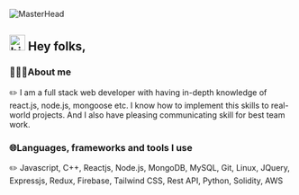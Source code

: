 ![MasterHead](https://user-images.githubusercontent.com/97012708/230944008-d72ff555-4249-48b6-b72e-d10f0746a8fd.gif)

## <img src="https://user-images.githubusercontent.com/1303154/88677602-1635ba80-d120-11ea-84d8-d263ba5fc3c0.gif" width="28px" height="28px" alt="hi"> Hey folks,

### 🧑🏼‍💻About me
  ✏️ I am a full stack web developer with having in-depth knowledge of react.js, node.js, mongoose etc. I know how to implement this skills to real-world projects. And I also have pleasing communicating skill for best team work.
  

### 🌐Languages, frameworks and tools I use
  ✏️ Javascript, C++, Reactjs, Node.js, MongoDB, MySQL, Git, Linux, JQuery, Expressjs, Redux, Firebase, Tailwind CSS, Rest API, Python, Solidity, AWS

<!--
**roniskywalker/roniskywalker** is a ✨ _special_ ✨ repository because its `README.md` (this file) appears on your GitHub profile.

Here are some ideas to get you started:

- 🔭 I’m currently working on ...
- 🌱 I’m currently learning ...
- 👯 I’m looking to collaborate on ...
- 🤔 I’m looking for help with ...
- 💬 Ask me about ...
- 📫 How to reach me: ...
- 😄 Pronouns: ...
- ⚡ Fun fact: ...
-->
